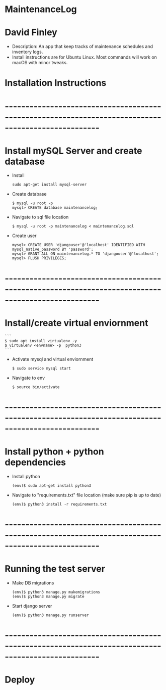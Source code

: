 # MaintenanceLog
# David Finley 

- Description: An app that keep tracks of maintenance schedules and inventory logs. 
- Install instructions are for Ubuntu Linux. Most commands will work on macOS with minor tweaks. 

# Installation Instructions 
# ---------------------------------------------------------------------------------------------------
# Install mySQL Server and create database 

- Install 

    ```
    sudo apt-get install mysql-server
    ```

- Create database 

    ```
    $ mysql -u root -p
    mysql> CREATE database maintenancelog;
    ```
  
- Navigate to sql file location 

    ```
    $ mysql -u root -p maintenancelog < maintenancelog.sql
    ```

- Create user 

    ```
    mysql> CREATE USER 'djangouser'@'localhost' IDENTIFIED WITH mysql_native_password BY 'password';
    mysql> GRANT ALL ON maintenancelog.* TO 'djangouser'@'localhost';
    mysql> FLUSH PRIVILEGES;
    ```

# ---------------------------------------------------------------------------------------------------
# Install/create virtual enviornment 

    ```
    $ sudo apt install virtualenv -y
    $ virtualenv <envname> -p  python3
    ```

- Activate mysql and virtual enviornment 

    ```
    $ sudo service mysql start
    ```

- Navigate to env 

    ```
    $ source bin/activate 
    ```

# ---------------------------------------------------------------------------------------------------
# Install python + python dependencies 

- Install python 

    ```
    (env)$ sudo apt-get install python3
    ```

- Navigate to "requirements.txt" file location (make sure pip is up to date)

    ```
    (env)$ python3 install -r requirements.txt
    ```

# ---------------------------------------------------------------------------------------------------
# Running the test server 

- Make DB migrations 

    ```
    (env)$ python3 manage.py makemigrations 
    (env)$ python3 manage.py migrate 
    ```

- Start django server 

    ```
    (env)$ python3 manage.py runserver 
    ```

# ---------------------------------------------------------------------------------------------------
# Deploy